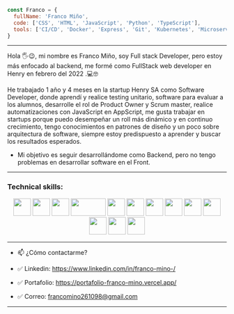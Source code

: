 
```js
const Franco = {
  fullName: 'Franco Miño',
  code: ['CSS', 'HTML', 'JavaScript', 'Python', 'TypeScript'],
  tools: ['CI/CD', 'Docker', 'Express', 'Git', 'Kubernetes', 'Microservices', 'MongoDB', 'Nest', 'Node', 'Prisma', 'React', 'Redux', 'Unit testing', 'postgreSQL']
}
```
---  
Hola 🖐️😉, mi nombre es Franco Miño, soy Full stack Developer, pero estoy más enfocado al backend, me formé como FullStack web developer en Henry en febrero del 2022 .💻🤓

He trabajado 1 año y 4 meses en la startup Henry SA como Software Developer, donde aprendí y realice testing unitario, software para evaluar a los alumnos, desarrolle el rol de Product Owner y Scrum master, realice automatizaciones con JavaScript en AppScript, me gusta trabajar en startups porque puedo desempeñar un roll más dinámico y en continuo crecimiento, tengo conocimientos en patrones de diseño y un poco sobre arquitectura de software, siempre estoy predispuesto a aprender y buscar los resultados esperados.


- Mi objetivo es seguir desarrollándome como Backend, pero no tengo problemas en desarrollar software en el Front.

---

### Technical skills:  
<p align="center">
  <img src="https://upload.wikimedia.org/wikipedia/commons/thumb/3/38/HTML5_Badge.svg/600px-HTML5_Badge.svg.png" width="40" height="40" />
  <img src="https://cdn4.iconfinder.com/data/icons/social-media-logos-6/512/121-css3-512.png" width="40" height="40" />
  <img src="https://upload.wikimedia.org/wikipedia/commons/thumb/9/99/Unofficial_JavaScript_logo_2.svg/1024px-Unofficial_JavaScript_logo_2.svg.png" width="40" height="40"/>
  <img src="https://cdn.icon-icons.com/icons2/2699/PNG/512/nestjs_logo_icon_169927.png" width="80" height="40" />
  <img src="https://seeklogo.com/images/R/react-logo-7B3CE81517-seeklogo.com.png" width="40" height="40" />
  <img src="https://cdn.pixabay.com/photo/2015/04/23/17/41/node-js-736399_960_720.png" height="40" />
  <img src="https://i.cloudup.com/zfY6lL7eFa-3000x3000.png" height="40" />
  <img src="https://www.vectorlogo.zone/logos/git-scm/git-scm-icon.svg" width="40" height="40" />
  <img src="https://upload.wikimedia.org/wikipedia/commons/thumb/2/29/Postgresql_elephant.svg/1200px-Postgresql_elephant.svg.png" width="40" height="40" />
  <img src="https://www.vectorlogo.zone/logos/getpostman/getpostman-icon.svg" width="40" height="40" />
  <img src="https://upload.wikimedia.org/wikipedia/commons/thumb/4/4c/Typescript_logo_2020.svg/1200px-Typescript_logo_2020.svg.png" width="40" height="40"/>
  <img src="https://cdn.icon-icons.com/icons2/2699/PNG/512/mongodb_logo_icon_170944.png" height="40"/>
  <img src="https://ih1.redbubble.net/image.404023266.1965/pp,840x830-pad,1000x1000,f8f8f8.u2.jpg" height="40"/>
</p>  

---  
- 📫 ¿Cómo contactarme?

- ✅ Linkedin: https://www.linkedin.com/in/franco-mino-/
- ✅ Portafolio: https://portafolio-franco-mino.vercel.app/ 
- ✅ Correo: francomino261098@gmail.com

---  


